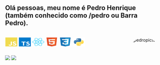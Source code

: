 ## Olá pessoas, meu nome é Pedro Henrique (também conhecido como /pedro ou Barra Pedro).

<div style="display: inline_block"><br>
  <img align="center" alt="Rafa-Js" height="30" width="40" src="https://raw.githubusercontent.com/devicons/devicon/master/icons/javascript/javascript-plain.svg">
  <img align="center" alt="Rafa-Ts" height="30" width="40" src="https://raw.githubusercontent.com/devicons/devicon/master/icons/typescript/typescript-plain.svg">
  <img align="center" alt="Rafa-React" height="30" width="40" src="https://raw.githubusercontent.com/devicons/devicon/master/icons/react/react-original.svg">
  <img align="center" alt="Rafa-HTML" height="30" width="40" src="https://raw.githubusercontent.com/devicons/devicon/master/icons/html5/html5-original.svg">
  <img align="center" alt="Rafa-CSS" height="30" width="40" src="https://raw.githubusercontent.com/devicons/devicon/master/icons/css3/css3-original.svg">
  <img align="center" alt="Rafa-Python" height="30" width="40" src="https://raw.githubusercontent.com/devicons/devicon/master/icons/python/python-original.svg">
  <img align="right" alt="pedropicture" height="150" style="border-radius:50px;" src="https://media.discordapp.net/attachments/1000222233882546206/1076221620160573572/a395dfd9b6f02a913f4430628752f9bb.jpg">
</div>
  
  ##
 
<div> 
 <a href="https://discord.gg/YSF7kTN7dm" target="_blank"><img src="https://img.shields.io/badge/Discord-7289DA?style=for-the-badge&logo=discord&logoColor=white" target="_blank"></a> 
  <a href = "mailto:pedro@insidebox.xyz"><img src="https://img.shields.io/badge/-Gmail-%23333?style=for-the-badge&logo=gmail&logoColor=white" target="_blank"></a>
</div>
